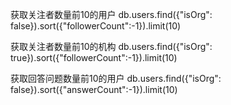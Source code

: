 获取关注者数量前10的用户  db.users.find({"isOrg": false}).sort({"followerCount":-1}).limit(10)

获取关注者数量前10的机构  db.users.find({"isOrg": true}).sort({"followerCount":-1}).limit(10)

获取回答问题数量前10的用户  db.users.find({"isOrg": false}).sort({"answerCount":-1}).limit(10)